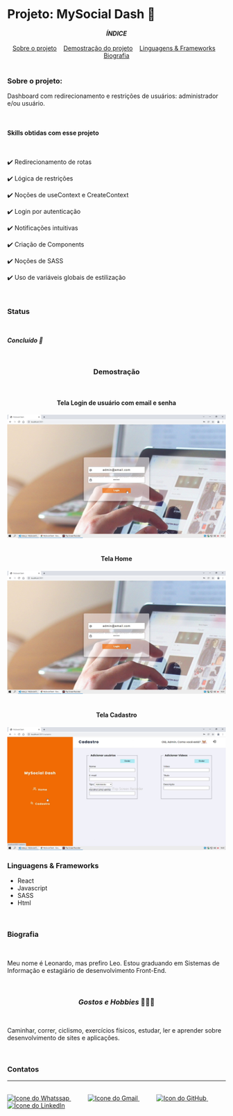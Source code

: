 <h1>Projeto: MySocial Dash 📌</h1>

<div align=center>
    <em><strong>ÍNDICE</strong></em>
</div>

<br>
 
<div align=center>
    <a href="#sobre" align=center>Sobre o projeto</a>&nbsp;&nbsp;&nbsp;
    <a href="#demostracao" align=center>Demostração do projeto</a>&nbsp;&nbsp;&nbsp; 
    <a href="#linguagens" align=center>Linguagens & Frameworks</a>&nbsp;&nbsp;&nbsp;
    <a href="#biografia" align=center>Biografia</a> 
</div>

<br>

<h3 id="sobre">Sobre o projeto:</h3>

<p>Dashboard com redirecionamento e restrições de usuários: administrador e/ou usuário.</p>

<br>

<h4>Skills obtidas com esse projeto</h4>

<br>

✔️ Redirecionamento de rotas

✔️ Lógica de restrições

✔️ Noções de useContext e CreateContext

✔️ Login por autenticação

✔️ Notificações intuitivas

✔️ Criação de Components

✔️ Noções de SASS

✔️ Uso de variáveis globais de estilização

<br>

<h3 id="status">Status</h3><br>

**_Concluído 🚀_**

<br>

<div align=center>
    <h3 id="demostracao">Demostração</h3>
    <br>
    <h4>Tela Login de usuário com email e senha<h4>
    <img src="the-project/login.png">
    <br><br>
    <h4>Tela Home<h4>
    <img src="the-project/login.png">
    <br><br>
    <h4>Tela Cadastro<h4>
    <img src="the-project/cadastro.png">
    <br>     
</div>

<h3 id=linguagens>Linguagens & Frameworks</h3>

* React 
* Javascript
* SASS
* Html

<br>

<h3 id="#biografia">Biografia</h3><br>

<p> Meu nome é Leonardo, mas prefiro Leo. Estou graduando em Sistemas de Informação e estagiário de desenvolvimento Front-End.</p><br>

<h3 align=center><i>Gostos e Hobbies </i>📖🙋‍♂️</h3><br>

Caminhar, correr, ciclismo, exercícios físicos, estudar, ler e aprender sobre desenvolvimento de sites e aplicações.</p><br>

<div>
    <h3><strong>Contatos</strong></h3><hr><br>    
    <a href="https://api.whatsapp.com/send?l=pt-BR&phone=5585988511269&text=Prazer%2C%20sou%20Leonardo%20Ara%C3%BAjo%2C%20mas%20gosto%20de%20ser%20chamado%20por%20Leo.%0ASou%20universit%C3%A1rio%20de%20Sistemas%20de%20Informa%C3%A7%C3%A3o%2C%0A%0AComo%20posso%20ajudar%3F">
        <img  src="https://i.imgur.com/YyLyMPi.png" height="30em" title="Icone do Whatssap">
    </a>
    &nbsp;&nbsp;&nbsp;&nbsp;&nbsp;&nbsp;&nbsp;&nbsp;&nbsp;
     <a href="mailto:araujoleonardo310@gmail.com">
        <img src="https://i.imgur.com/tLI3d6L.png" height="30em" title="Icone do Gmail">
    </a>
    &nbsp;&nbsp;&nbsp;&nbsp;&nbsp;&nbsp;&nbsp;&nbsp;&nbsp;
    <a href="https://github.com/araujoleonardo310">
        <img  src="https://i.imgur.com/LpVinhs.png" height="30em" title="Icon do GitHub">
    </a>   
    &nbsp;&nbsp;&nbsp;&nbsp;&nbsp;&nbsp;&nbsp;&nbsp;&nbsp;
    <a href="https://www.linkedin.com/in/leonardoaraujo310/">
        <img src="https://i.imgur.com/HlqBmV8.png" height="30em" title="Ícone do LinkedIn">
    </a>
</div>
